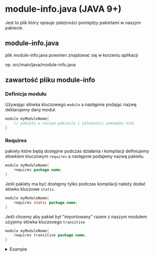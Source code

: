 # module-info.java (JAVA 9+)

Jest to plik który opisuje zależności pomiędzy pakietami w naszym pakiecie.

## module-info.java
plik module-info.java powinien znajdować się w korzeniu aplikacji

np. src/main/java/module-info.java

## zawartość pliku module-info

### Definicja modułu
Używając słówka kluczowego `module` a następnie podając nazwę deklarujemy dany moduł.

```java
module myModuleName{
    // pakiety w naszym pakiecie i zależności pomiędzy nimi
}

```

### Requires
pakiety które będą dostępne podczas działania i kompilacji definiujemy słówkiem kluczowym `requires` a następnie podajemy nazwę pakietu.

```java
module myModuleName{
    requires package.name;
}
```

Jeśli pakiety ma być dostępny tylko podczas kompilacji należy dodać słówko kluczowe `static`.

```java
module myModuleName{
    requires static package.name;
}
```

Jeśli chcemy aby pakiet był "importowany" razem z naszym modułem użyjemy słówka kluczovego `transitive`

```java
module myModuleName{
    requires transitive package.name;
}
```
<details>
    <summary>Example</summary>

    ```java
    module myModuleName{
        requires transitive package.name;
    }
    ```

</details>